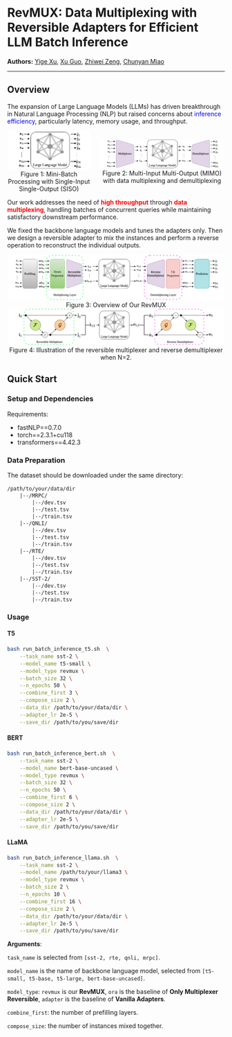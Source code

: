 # RevMUX: Data Multiplexing with Reversible Adapters for Efficient LLM Batch Inference 

**Authors:** [Yige Xu](https://xuyige.github.io), [Xu Guo](https://guoxuxu.github.io/), [Zhiwei Zeng](https://scholar.google.com/citations?user=6eiLXmcAAAAJ), [Chunyan Miao](https://scholar.google.com/citations?user=fmXGRJgAAAAJ)

---

## Overview

The expansion of Large Language Models (LLMs) has driven breakthrough in Natural Language Processing (NLP) but raised concerns about <span style="color:blue">inference efficiency</span>, particularly latency, memory usage, and throughput.

<div style="display: flex; justify-content: center; gap: 20px; align-items: center;">
  <figure style="text-align: center; margin: 0;">
    <img src="images/minibatch.png" alt="Description of image 1" width=""/>
    <figcaption>Figure 1: Mini-Batch Processing with Single-Input Single-Output (SISO)</figcaption>
  </figure>
  
  <figure style="text-align: center; margin: 0;">
    <img src="images/datamux-pipeline.png" alt="Description of image 2" width=""/>
    <figcaption>Figure 2: Multi-Input Multi-Output (MIMO) with data multiplexing and demultiplexing</figcaption>
  </figure>
</div>

Our work addresses the need of <b><span style="color:red">high throughput</span></b> through <b><span style="color:red">data multiplexing</span></b>, handling batches of concurrent queries while maintaining satisfactory downstream performance.

We fixed the backbone language models and tunes the adapters only. Then we design a reversible adapter to mix the instances and perform a reverse operation to reconstruct the individual outputs.

<div style="text-align: center;">
  <img src="images/bi-pipeline.png" alt="Description" width=""/>
  <br>
  <figcaption>Figure 3: Overview of Our RevMUX</figcaption>
</div>

<div style="text-align: center;">
  <img src="images/bi-invertible.png" alt="Description" width=""/>
  <br>
  <figcaption>Figure 4: Illustration of the reversible multiplexer and reverse demultiplexer when N=2.</figcaption>
</div>





## Quick Start

### Setup and Dependencies

Requirements:

- fastNLP==0.7.0
- torch==2.3.1+cu118
- transformers==4.42.3

### Data Preparation

The dataset should be downloaded under the same directory:

```
/path/to/your/data/dir
    |--/MRPC/
        |--/dev.tsv
        |--/test.tsv
        |--/train.tsv
    |--/QNLI/
        |--/dev.tsv
        |--/test.tsv
        |--/train.tsv
    |--/RTE/
        |--/dev.tsv
        |--/test.tsv
        |--/train.tsv
    |--/SST-2/
        |--/dev.tsv
        |--/test.tsv
        |--/train.tsv
```


### Usage

#### T5

```bash
bash run_batch_inference_t5.sh  \
    --task_name sst-2 \
    --model_name t5-small \
    --model_type revmux \
    --batch_size 32 \
    --n_epochs 50 \
    --combine_first 3 \
    --compose_size 2 \
    --data_dir /path/to/your/data/dir \
    --adapter_lr 2e-5 \
    --save_dir /path/to/you/save/dir
```

#### BERT

```bash
bash run_batch_inference_bert.sh  \
    --task_name sst-2 \
    --model_name bert-base-uncased \
    --model_type revmux \
    --batch_size 32 \
    --n_epochs 50 \
    --combine_first 6 \
    --compose_size 2 \
    --data_dir /path/to/your/data/dir \
    --adapter_lr 2e-5 \
    --save_dir /path/to/you/save/dir
```

#### LLaMA
```bash
bash run_batch_inference_llama.sh  \
    --task_name sst-2 \
    --model_name /path/to/your/llama3 \
    --model_type revmux \
    --batch_size 2 \
    --n_epochs 10 \
    --combine_first 16 \
    --compose_size 2 \
    --data_dir /path/to/your/data/dir \
    --adapter_lr 2e-5 \
    --save_dir /path/to/you/save/dir
```

**Arguments**: 

`task_name` is selected from `[sst-2, rte, qnli, mrpc]`.

`model_name` is the name of backbone language model, selected from `[t5-small, t5-base, t5-large, bert-base-uncased]`.

`model_type`: `revmux` is our **RevMUX**, `ora` is the baseline of **Only Multiplexer Reversible**, `adapter` is the baseline of **Vanilla Adapters**.

`combine_first`: the number of prefilling layers.

`compose_size`: the number of instances mixed together.


